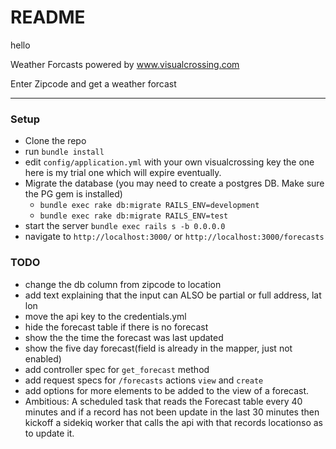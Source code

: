 # README
hello

Weather Forcasts powered by www.visualcrossing.com

Enter Zipcode and get a weather forcast 


----
### Setup
- Clone the repo
- run `bundle install`
- edit `config/application.yml` with your own visualcrossing key the one here is my trial one which will expire eventually.
- Migrate the database (you may need to create a postgres DB. Make sure the PG gem is installed)
  - `bundle exec rake db:migrate RAILS_ENV=development`
  - `bundle exec rake db:migrate RAILS_ENV=test`
- start the server `bundle exec rails s -b 0.0.0.0`
- navigate to `http://localhost:3000/` or `http://localhost:3000/forecasts`

### TODO
- change the db column from zipcode to location
- add text explaining that the input can ALSO be partial or full address, lat lon
- move the api key to the credentials.yml
- hide the forecast table if there is no forecast
- show the the time the forecast was last updated
- show the five day forecast(field is already in the mapper, just not enabled)
- add controller spec for `get_forecast` method
- add request specs for `/forecasts` actions `view` and `create`
- add options for more elements to be added to the view of a forecast. 
- Ambitious: A scheduled task that reads the Forecast table every 40 minutes and if a record has not been update in the last 30 minutes then kickoff a sidekiq worker that calls the api with that records locationso as to update it.
